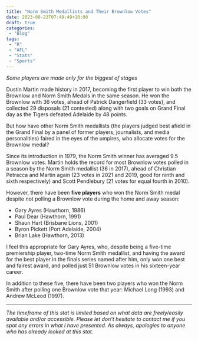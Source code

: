 ```yaml
---
title: "Norm Smith Medallists and Their Brownlow Votes"
date: 2023-08-23T07:49:49+10:00
draft: true
categories:
 - "Blog"
tags:
 - "R"
 - "AFL" 
 - "Stats"
 - "Sports"
---
```


*Some players are made only for the biggest of stages*

<!--more-->

Dustin Martin made history in 2017, becoming the first player to win both the Brownlow and Norm Smith Medals in the same season. He won the Brownlow with 36 votes, ahead of Patrick Dangerfield (33 votes), and collected 29 disposals (21 contested) along with two goals on Grand Final day as the Tigers defeated Adelaide by 48 points. 

But how have other Norm Smith medallists (the players judged best afield in the Grand Final by a panel of former players, journalists, and media personalities) faired in the eyes of the umpires, who allocate votes for the Brownlow medal?

Since its introduction in 1979, the Norm Smith winner has averaged 9.5 Brownlow votes. Martin holds the record for most Brownlow votes polled in a season by the Norm Smith medallist (36 in 2017), ahead of Christian Petracca and Martin again (23 votes in 2021 and 2019, good for ninth and sixth respectively) and Scott Pendlebury (21 votes for equal fourth in 2010).

However, there have been **five players** who won the Norm Smith medal despite not polling a Brownlow vote during the home and away season:
- Gary Ayres (Hawthorn, 1986)
- Paul Dear (Hawthorn, 1991)
- Shaun Hart (Brisbane Lions, 2001)
- Byron Pickett (Port Adelaide, 2004)
- Brian Lake (Hawthorn, 2013)

I feel this appropriate for Gary Ayres, who, despite being a five-time premiership player, two-time Norm Smith medallist, and having the award for the best player in the finals series named after him, only won one best and fairest award, and polled just 51 Brownlow votes in his sixteen-year career.

In addition to these five, there have been two players who won the Norm Smith after polling one Brownlow vote that year: Michael Long (1993) and Andrew McLeod (1997).

--- 

*The timeframe of this stat is limited based on what data are freely/easily available and/or accessible. Please let don’t hesitate to contact me if you spot any errors in what I have presented. As always, apologies to anyone who has already looked at this stat.*
